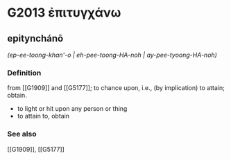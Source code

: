 # G2013 ἐπιτυγχάνω

## epitynchánō

_(ep-ee-toong-khan'-o | eh-pee-toong-HA-noh | ay-pee-tyoong-HA-noh)_

### Definition

from [[G1909]] and [[G5177]]; to chance upon, i.e., (by implication) to attain; obtain.

- to light or hit upon any person or thing
- to attain to, obtain

### See also

[[G1909]], [[G5177]]

